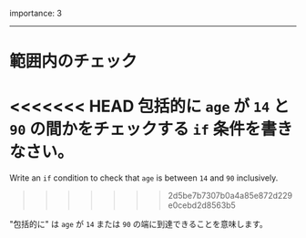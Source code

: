 importance: 3

---

# 範囲内のチェック

<<<<<<< HEAD
包括的に `age` が `14` と `90` の間かをチェックする `if` 条件を書きなさい。
=======
Write an `if` condition to check that `age` is between `14` and `90` inclusively.
>>>>>>> 2d5be7b7307b0a4a85e872d229e0cebd2d8563b5

"包括的に" は `age` が `14` または `90` の端に到達できることを意味します。

